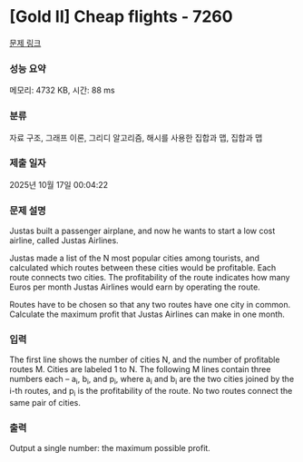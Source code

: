 # [Gold II] Cheap flights - 7260 

[문제 링크](https://www.acmicpc.net/problem/7260) 

### 성능 요약

메모리: 4732 KB, 시간: 88 ms

### 분류

자료 구조, 그래프 이론, 그리디 알고리즘, 해시를 사용한 집합과 맵, 집합과 맵

### 제출 일자

2025년 10월 17일 00:04:22

### 문제 설명

<p>Justas built a passenger airplane, and now he wants to start a low cost airline, called Justas Airlines.</p>

<p>Justas made a list of the N most popular cities among tourists, and calculated which routes between these cities would be profitable. Each route connects two cities. The profitability of the route indicates how many Euros per month Justas Airlines would earn by operating the route.</p>

<p>Routes have to be chosen so that any two routes have one city in common. Calculate the maximum profit that Justas Airlines can make in one month.</p>

### 입력 

 <p>The first line shows the number of cities N, and the number of profitable routes M. Cities are labeled 1 to N. The following M lines contain three numbers each – a<sub>i</sub>, b<sub>i</sub>, and p<sub>i</sub>, where a<sub>i</sub> and b<sub>i</sub> are the two cities joined by the i-th routes, and p<sub>i</sub> is the profitability of the route. No two routes connect the same pair of cities.</p>

### 출력 

 <p>Output a single number: the maximum possible profit.</p>

